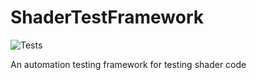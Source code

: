 # ShaderTestFramework

![Tests](https://github.com/KStocky/ShaderTestFramework/actions/workflows/BuildAndRunTests.yml/badge.svg)

An automation testing framework for testing shader code
